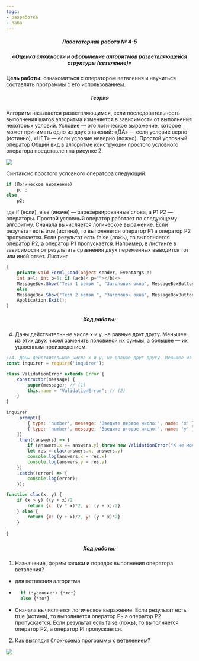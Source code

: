 ```yaml
---
tags:
- разработка
- лаба
---
```


<h5 align="center">Лаботаторная работа № 4-5</h5>

<h5 align="center">«Оценка сложности и оформление алгоритмов разветвляющейся структуры (ветвление)»</h5>

**Цель работы:** ознакомиться с оператором ветвления и научиться составлять программы с его использованием.

<h5 align="center">Теория</h5>

Алгоритм называется разветвляющимся, если последовательность выполнения шагов алгоритма изменяется в зависимости от выполнения некоторых условий. Условие — это логическое выражение, которое может принимать одно из двух значений: «ДА» — если условие верно (истинно), «НЕТ» — если условие неверно (ложно).
	Простой условный оператор
	Общий вид в алгоритме конструкции простого условного оператора представлен на рисунке 2.

![](./cheme.jpeg)

Синтаксис простого условного оператора следующий:
```js
if (Логическое выражение)
	р, ;
else
	р2;
```	
где if (если), else (иначе) — зарезервированные слова, а Р1 Р2 — операторы. Простой условный оператор работает по следующему алгоритму.
Сначала вычисляется логическое выражение. Если результат есть true (истина), то выполняется оператор Р1 а оператор Р2 пропускается. Если результат есть false (ложь), то выполняется оператор Р2, а оператор Р1 пропускается.
Например, в листинге в зависимости от результата сравнения двух переменных выводится тот или иной ответ.
Листинг

```c#
{
    private void Forml_Load(object sender, EventArgs e)
	int a=l; int b=5; if (a<b)< p=""></b)<>
	MessageBox.Show("Тест 1 ветви ", "Заголовок окна", MessageBoxButtons.OK, 		MessageBoxIcon.Information);
	else
	MessageBox.Show("Тест 2 ветви ", "Заголовок окна", MessageBoxButtons.OK, 		MessageBoxIcon.Information);
    Application.Exit();
}
```


<h5 align="center">Ход работы:</h5>

4. Даны действительные числа х и у, не равные друг другу. Меньшее из этих двух чисел заменить половиной их суммы, а большее — их удвоенным произведением.

```js
//4. Даны действительные числа х и у, не равные друг другу. Меньшее из этих двух чисел заменить половиной их суммы, а большее — их удвоенным произведением.
const inquirer = require('inquirer');

class ValidationError extends Error {
    constructor(message) {
        super(message); // (1)
        this.name = "ValidationError"; // (2)
    }
}

inquirer
    .prompt([
        { type: 'number', message: 'Введите первое число:', name: 'x' },
        { type: 'number', message: 'Введите второе число:', name: 'y' },
    ])
    .then((answers) => {
        if (answers.x == answers.y) throw new ValidationError("X не может быть равен Y!")
        let res = clac(answers.x, answers.y)
        console.log(answers.x = res.x)
        console.log(answers.y = res.y)
    })
    .catch((error) => {
        console.log(error);
    });

function clac(x, y) {
    if (x > y) {(y + x)/2
        return {x: (y * x)*2, y: (y + x)/2}
    } else {
        return {x: (y + x)/2, y: (y * x)*2}
    }
    
}
```

<h5 align="center"><h5 align="center">Ход работы:</h5></h5>

1. Назначение, формы записи и порядок выполнения оператора ветвления?
- для ветвления алгоритма
- ```js
    if (*условие*) {*то*}
    else {*то*} 
- Сначала вычисляется логическое выражение. Если результат есть true (истина), то выполняется оператор Рь а оператор Р2 пропускается. Если результат есть false (ложь), то выполняется оператор Р2, а оператор Р! пропускается.
2. Как выглядит блок-схема программы с ветвлением?

![](./cheme.jpeg)